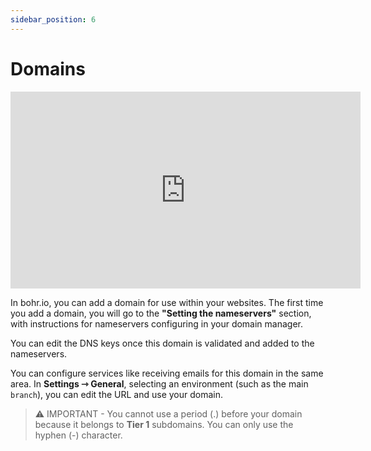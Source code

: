 ```yaml
---
sidebar_position: 6
---
```


# Domains

<div style={{textAlign: 'center'}}><iframe width="560" height="315" src="https://www.youtube.com/embed/yDTs9YMLDFY" title="YouTube video player" frameBorder="0" allow="accelerometer; autoplay; clipboard-write; encrypted-media; gyroscope; picture-in-picture" allowFullScreen style={{ maxWidth: '100%' }}></iframe></div>

In bohr.io, you can add a domain for use within your websites. The first time you add a domain, you will go to the **"Setting the nameservers"** section, with instructions for nameservers configuring in your domain manager.

You can edit the DNS keys once this domain is validated and added to the nameservers. 

You can configure services like receiving emails for this domain in the same area. In **Settings ⇾ General**, selecting an environment (such as the main `branch`), you can edit the URL and use your domain.

> ⚠️ IMPORTANT - 
You cannot use a period (.) before your domain because it belongs to **Tier 1** subdomains. You can only use the hyphen (-) character.

